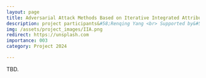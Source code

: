```yaml
---
layout: page
title: Adversarial Attack Methods Based on Iterative Integrated Attribution for Transferability of Features
description: project participants&#58;Renqing Yang <br> Supported by&#58; Scientific Research Foundation of Chongqing University of Technology <br> Year&#58; 2024-2026 <br> Grant&#58; 3K(RMB) <br> Role&#58; PI
img: /assets/project_images/IIA.png
redirect: https://unsplash.com
importance: 003
category: Project 2024

---
```


TBD.

